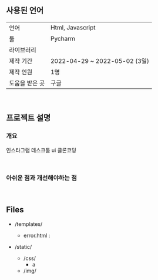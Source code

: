 ## **사용된 언어**
|                |                                               |
|----------------|-----------------------------------------------|
| 언어           | Html, Javascript                              |
| 툴             | Pycharm                                       |
| 라이브러리     |                                               |
| 제작 기간      | 2022-04-29 ~ 2022-05-02 (3일)                |
| 제작 인원      | 1명                                           |
| 도움을 받은 곳 | 구글                                          |

<br>

## **프로젝트 설명**
### **개요**
인스타그램 데스크톰 ui 클론코딩



<br>

### **아쉬운 점과 개선해야하는 점**


<br>

## **Files**
- /templates/

    - error.html : 

- /static/
    - /css/
        - a
    - /img/
